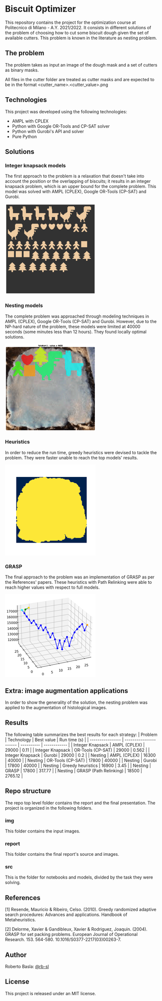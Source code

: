 # Biscuit Optimizer

This repository contains the project for the optimization course at Politecnico di Milano - A.Y. 2021/2022. It consists 
in different solutions of the problem of choosing how to cut some biscuit dough given the set of available cutters. 
This problem is known in the literature as nesting problem.

## The problem
The problem takes as input an image of the dough mask and a set of cutters as binary masks.

All files in the cutter folder are treated as cutter masks and are expected to be in the format 
<cutter_name>.<cutter_value>.png

## Technologies
This project was developed using the following technologies:
- AMPL with CPLEX
- Python with Google OR-Tools and CP-SAT solver
- Python with Gurobi's API and solver
- Pure Python 

## Solutions

### Integer knapsack models
The first approach to the problem is a relaxation that doesn't take into account the position or the overlapping of 
biscuits; it results in an integer knapsack problem, which is an upper bound for the complete problem. This model was 
solved with AMPL (CPLEX), Google OR-Tools (CP-SAT) and Gurobi.

![](report/img/knapsack_300.png)

### Nesting models
The complete problem was approached through modeling techniques in AMPL (CPLEX), Google OR-Tools (CP-SAT) and Gurobi. 
However, due to the NP-hard nature of the problem, these models were
limited at 40000 seconds (some minutes less than 12 hours). They found locally optimal solutions.

![](report/img/or-tools_300.gif)

### Heuristics
In order to reduce the run time, greedy heuristics were devised to tackle the problem. They were faster unable to
reach the top models' results.

![](report/img/greedy_300.gif)

### GRASP
The final approach to the problem was an implementation of GRASP as per the References' papers.
These heuristics with Path Relinking were able to reach higher values with respect to full models.

![](report/img/path_relinking_300.png)

## Extra: image augmentation applications
In order to show the generality of the solution, the nesting problem was applied to the augmentation of histological 
images.

## Results
The following table summarizes the best results for each strategy:
| Problem          | Technology             | Best value | Run time (s) |
| ---------------- | ---------------------- | ---------- | ------------ |
| Integer Knapsack | AMPL (CPLEX)           | 29000      | 0.11         |
| Integer Knapsack | OR-Tools (CP-SAT)      | 29000      | 0.562        |
| Integer Knapsack | Gurobi                 | 29000      | 0.2          |
| Nesting          | AMPL (CPLEX)           | 16300      | 40000        |
| Nesting          | OR-Tools (CP-SAT)      | 17800      | 40000        |
| Nesting          | Gurobi                 | 17800      | 40000        |
| Nesting          | Greedy heuristics      | 16900      | 3.45         |
| Nesting          | GRASP                  | 17800      | 317.77       |
| Nesting          | GRASP (Path Relinking) | 18500      | 2765.12      |

## Repo structure
The repo top level folder contains the report and the final presentation. The project is organized in the following
folders.

### img
This folder contains the input images.

### report
This folder contains the final report's source and images.

### src
This is the folder for notebooks and models, divided by the task they were solving.

## References
[1] Resende, Mauricio & Ribeiro, Celso. (2010). Greedy randomized adaptive search procedures: Advances and applications.
Handbook of Metaheuristics. 

[2] Delorme, Xavier & Gandibleux, Xavier & Rodriguez, Joaquin. (2004). GRASP for set packing problems. European Journal
of Operational Research. 153. 564-580. 10.1016/S0377-2217(03)00263-7. 

## Author
Roberto Basla: [@rb-sl](https://github.com/rb-sl)

## License
This project is released under an MIT license.
